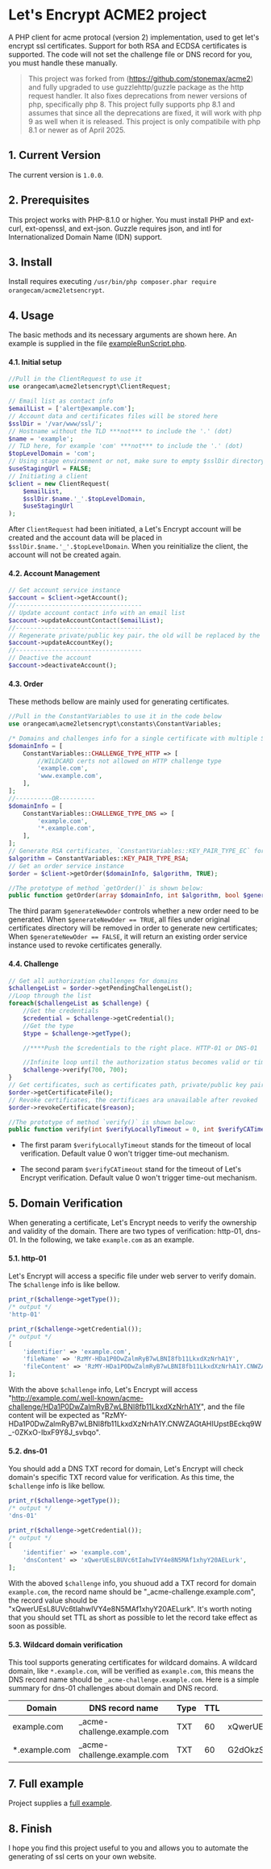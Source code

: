 # Let's Encrypt ACME2 project

A PHP client for acme protocal (version 2) implementation, used to get let's encrypt ssl certificates. Support for both RSA and ECDSA certificates is supported. The code will not set the challenge file or DNS record for you, you must handle these manually.

> This project was forked from (https://github.com/stonemax/acme2) and fully upgraded to use guzzlehttp/guzzle package as the http request handler. It also fixes deprecations from newer versions of php, specifically php 8. This project fully supports php 8.1 and assumes that since all the deprecations are fixed, it will work with php 9 as well when it is released. This project is only compatibile with php 8.1 or newer as of April 2025.

## 1. Current Version

The current version is `1.0.0`.

## 2. Prerequisites

This project works with PHP-8.1.0 or higher. You must install PHP and ext-curl, ext-openssl, and ext-json. Guzzle requires json, and intl for Internationalized Domain Name (IDN) support.

## 3. Install

Install requires executing `/usr/bin/php composer.phar require orangecam/acme2letsencrypt`.

## 4. Usage

The basic methods and its necessary arguments are shown here. An example is supplied in the file [exampleRunScript.php](https://github.com/orangecam/acme2letsencrypt/blob/master/exampleRunScript.php).

#### 4.1. Initial setup

```php
//Pull in the ClientRequest to use it
use orangecam\acme2letsencrypt\ClientRequest;

// Email list as contact info
$emailList = ['alert@example.com'];
// Account data and certificates files will be stored here
$sslDir = '/var/www/ssl/';
// Hostname without the TLD ***not*** to include the '.' (dot)
$name = 'example';
// TLD here, for example 'com' ***not*** to include the '.' (dot)
$topLevelDomain = 'com';
// Using stage environment or not, make sure to empty $sslDir directory after you change from staging/test server to the real one
$useStagingUrl = FALSE;
// Initiating a client
$client = new ClientRequest(
	$emailList,
	$sslDir.$name.'_'.$topLevelDomain,
	$useStagingUrl
);
```
After `ClientRequest` had been initiated, a Let's Encrypt account will be created and the account data will be placed in ` $sslDir.$name.'_'.$topLevelDomain`.
When you reinitialize the client, the account will not be created again.

#### 4.2. Account Management

```php
// Get account service instance
$account = $client->getAccount();
//-----------------------------------
// Update account contact info with an email list
$account->updateAccountContact($emailList);
//-----------------------------------
// Regenerate private/public key pair，the old will be replaced by the new
$account->updateAccountKey();
//-----------------------------------
// Deactive the account
$account->deactivateAccount();
```

#### 4.3. Order
These methods bellow are mainly used for generating certificates.

```php
//Pull in the ConstantVariables to use it in the code below
use orangecam\acme2letsencrypt\constants\ConstantVariables;

/* Domains and challenges info for a single certificate with multiple SAN: abc.example.com, *.example.com and example.com */
$domainInfo = [
	ConstantVariables::CHALLENGE_TYPE_HTTP => [
		//WILDCARD certs not allowed on HTTP challenge type
		'example.com',
		'www.example.com',
	],
];
//----------OR----------
$domainInfo = [
	ConstantVariables::CHALLENGE_TYPE_DNS => [
		'example.com',
		'*.example.com',
	],
];
// Generate RSA certificates, `ConstantVariables::KEY_PAIR_TYPE_EC` for ECDSA certificates
$algorithm = ConstantVariables::KEY_PAIR_TYPE_RSA;
// Get an order service instance
$order = $client->getOrder($domainInfo, $algorithm, TRUE);
```

```php
//The prototype of method `getOrder()` is shown below:
public function getOrder(array $domainInfo, int $algorithm, bool $generateNewOder = TRUE): OrderService
```

The third param `$generateNewOder` controls whether a new order need to be generated. When `$generateNewOder == TRUE`, all files under original certificates directory will be removed in order to generate new certificates; When `$generateNewOder == FALSE`, it will return an existing order service instance used to revoke certificates generally.

#### 4.4. Challenge

```php
// Get all authorization challenges for domains
$challengeList = $order->getPendingChallengeList();
//Loop through the list
foreach($challengeList as $challenge) {
	//Get the credentials
	$credential = $challenge->getCredential();
	//Get the type
	$type = $challenge->getType();

	//****Push the $credentials to the right place. HTTP-01 or DNS-01

	//Infinite loop until the authorization status becomes valid or timeout has been reached
	$challenge->verify(700, 700);
}
// Get certificates, such as certificates path, private/public key pair path, valid time
$order->getCertificateFile();
// Revoke certificates, the certificaes ara unavailable after revoked
$order->revokeCertificate($reason);
```

```php
//The prototype of method `verify()` is shown below:
public function verify(int $verifyLocallyTimeout = 0, int $verifyCATimeout = 0): bool
```
* The first param `$verifyLocallyTimeout` stands for the timeout of local verification. Default value 0 won't trigger time-out mechanism.

* The second param `$verifyCATimeout` stand for the timeout of Let's Encrypt verification. Default value 0 won't trigger time-out mechanism.

## 5. Domain Verification
When generating a certificate, Let's Encrypt needs to verify the ownership and validity of the domain. There are two types of verification: http-01, dns-01.
In the following, we take `example.com` as an example.

#### 5.1. http-01
Let's Encrypt will access a specific file under web server to verify domain. The `$challenge` info is like bellow.

```php
print_r($challenge->getType());
/* output */
'http-01'

print_r($challenge->getCredential());
/* output */
[
	'identifier' => 'example.com',
	'fileName' => 'RzMY-HDa1P0DwZalmRyB7wLBNI8fb11LkxdXzNrhA1Y',
	'fileContent' => 'RzMY-HDa1P0DwZalmRyB7wLBNI8fb11LkxdXzNrhA1Y.CNWZAGtAHIUpstBEckq9W_-0ZKxO-IbxF9Y8J_svbqo',
];
```

With the above `$challenge` info, Let's Encrypt will access "http://example.com/.well-known/acme-challenge/HDa1P0DwZalmRyB7wLBNI8fb11LkxdXzNrhA1Y", and the file content will be expected as "RzMY-HDa1P0DwZalmRyB7wLBNI8fb11LkxdXzNrhA1Y.CNWZAGtAHIUpstBEckq9W_-0ZKxO-IbxF9Y8J_svbqo".

#### 5.2. dns-01
You should add a DNS TXT record for domain, Let's Encrypt will check domain's specific TXT record value for verification.
As this time, the `$challenge` info is like bellow.

```php
print_r($challenge->getType());
/* output */
'dns-01'

print_r($challenge->getCredential());
/* output */
[
	'identifier' => 'example.com',
	'dnsContent' => 'xQwerUEsL8UVc6tIahwIVY4e8N5MAf1xhyY20AELurk',
];
```

With the aboved `$challenge` info, you shuoud add a TXT record for domain `example.com`, the record name should be "_acme-challenge.example.com", the record value should be "xQwerUEsL8UVc6tIahwIVY4e8N5MAf1xhyY20AELurk".
It's worth noting that you should set TTL as short as possible to let the record take effect as soon as possible.

#### 5.3. Wildcard domain verification
This tool supports generating certificates for wildcard domains.
A wildcard domain, like `*.example.com`, will be verified as `example.com`, this means the DNS record name should be `_acme-challenge.example.com`.
Here is a simple summary for dns-01 challenges about domain and DNS record.

|       Domain       |         DNS record name          | Type | TTL |       DNS record value(just examples)       |
| ------------------ | -------------------------------- | ---- | --- | ------------------------------------------- |
| example.com        | \_acme-challenge.example.com     | TXT  |  60 | xQwerUEsL8UVc6tIahwIVY4e8N5MAf1xhyY20AELurk |
| \*.example.com     | \_acme-challenge.example.com     | TXT  |  60 | G2dOkzSjW3ohib5doPRDrz5a5l8JB1qU8CxURtzF7aE |

## 7. Full example
Project supplies a [full example](https://github.com/orangecam/acme2letsencrypt/blob/master/exampleRunScript.php).

## 8. Finish
I hope you find this project useful to you and allows you to automate the generating of ssl certs on your own website.